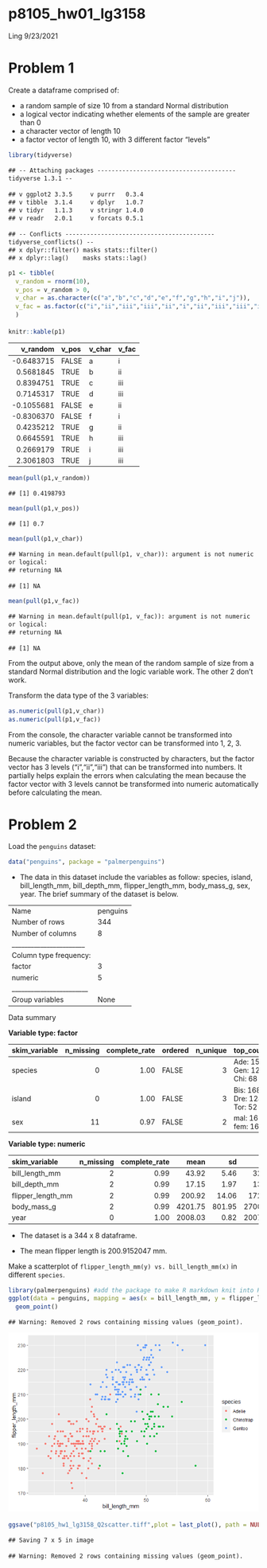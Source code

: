 p8105\_hw01\_lg3158
================
Ling
9/23/2021

# Problem 1

Create a dataframe comprised of:

-   a random sample of size 10 from a standard Normal distribution
-   a logical vector indicating whether elements of the sample are
    greater than 0
-   a character vector of length 10
-   a factor vector of length 10, with 3 different factor “levels”

``` r
library(tidyverse)
```

    ## -- Attaching packages --------------------------------------- tidyverse 1.3.1 --

    ## v ggplot2 3.3.5     v purrr   0.3.4
    ## v tibble  3.1.4     v dplyr   1.0.7
    ## v tidyr   1.1.3     v stringr 1.4.0
    ## v readr   2.0.1     v forcats 0.5.1

    ## -- Conflicts ------------------------------------------ tidyverse_conflicts() --
    ## x dplyr::filter() masks stats::filter()
    ## x dplyr::lag()    masks stats::lag()

``` r
p1 <- tibble(
  v_random = rnorm(10),
  v_pos = v_random > 0,
  v_char = as.character(c("a","b","c","d","e","f","g","h","i","j")),
  v_fac = as.factor(c("i","ii","iii","iii","ii","i","ii","iii","iii","iii"))
  )

knitr::kable(p1)
```

|  v\_random | v\_pos | v\_char | v\_fac |
|-----------:|:-------|:--------|:-------|
| -0.6483715 | FALSE  | a       | i      |
|  0.5681845 | TRUE   | b       | ii     |
|  0.8394751 | TRUE   | c       | iii    |
|  0.7145317 | TRUE   | d       | iii    |
| -0.1055681 | FALSE  | e       | ii     |
| -0.8306370 | FALSE  | f       | i      |
|  0.4235212 | TRUE   | g       | ii     |
|  0.6645591 | TRUE   | h       | iii    |
|  0.2669179 | TRUE   | i       | iii    |
|  2.3061803 | TRUE   | j       | iii    |

``` r
mean(pull(p1,v_random))
```

    ## [1] 0.4198793

``` r
mean(pull(p1,v_pos))
```

    ## [1] 0.7

``` r
mean(pull(p1,v_char))
```

    ## Warning in mean.default(pull(p1, v_char)): argument is not numeric or logical:
    ## returning NA

    ## [1] NA

``` r
mean(pull(p1,v_fac))
```

    ## Warning in mean.default(pull(p1, v_fac)): argument is not numeric or logical:
    ## returning NA

    ## [1] NA

From the output above, only the mean of the random sample of size from a
standard Normal distribution and the logic variable work. The other 2
don’t work.

Transform the data type of the 3 variables:

``` r
as.numeric(pull(p1,v_char))
as.numeric(pull(p1,v_fac))
```

From the console, the character variable cannot be transformed into
numeric variables, but the factor vector can be transformed into 1, 2,
3.

Because the character variable is constructed by characters, but the
factor vector has 3 levels (“i”,“ii”,“iii”) that can be transformed into
numbers. It partially helps explain the errors when calculating the mean
because the factor vector with 3 levels cannot be transformed into
numeric automatically before calculating the mean.

# Problem 2

Load the `penguins` dataset:

``` r
data("penguins", package = "palmerpenguins")
```

-   The data in this dataset include the variables as follow: species,
    island, bill\_length\_mm, bill\_depth\_mm, flipper\_length\_mm,
    body\_mass\_g, sex, year. The brief summary of the dataset is below.

|                                                  |          |
|:-------------------------------------------------|:---------|
| Name                                             | penguins |
| Number of rows                                   | 344      |
| Number of columns                                | 8        |
| \_\_\_\_\_\_\_\_\_\_\_\_\_\_\_\_\_\_\_\_\_\_\_   |          |
| Column type frequency:                           |          |
| factor                                           | 3        |
| numeric                                          | 5        |
| \_\_\_\_\_\_\_\_\_\_\_\_\_\_\_\_\_\_\_\_\_\_\_\_ |          |
| Group variables                                  | None     |

Data summary

**Variable type: factor**

| skim\_variable | n\_missing | complete\_rate | ordered | n\_unique | top\_counts                 |
|:---------------|-----------:|---------------:|:--------|----------:|:----------------------------|
| species        |          0 |           1.00 | FALSE   |         3 | Ade: 152, Gen: 124, Chi: 68 |
| island         |          0 |           1.00 | FALSE   |         3 | Bis: 168, Dre: 124, Tor: 52 |
| sex            |         11 |           0.97 | FALSE   |         2 | mal: 168, fem: 165          |

**Variable type: numeric**

| skim\_variable      | n\_missing | complete\_rate |    mean |     sd |     p0 |     p25 |     p50 |    p75 |   p100 | hist  |
|:--------------------|-----------:|---------------:|--------:|-------:|-------:|--------:|--------:|-------:|-------:|:------|
| bill\_length\_mm    |          2 |           0.99 |   43.92 |   5.46 |   32.1 |   39.23 |   44.45 |   48.5 |   59.6 | ▃▇▇▆▁ |
| bill\_depth\_mm     |          2 |           0.99 |   17.15 |   1.97 |   13.1 |   15.60 |   17.30 |   18.7 |   21.5 | ▅▅▇▇▂ |
| flipper\_length\_mm |          2 |           0.99 |  200.92 |  14.06 |  172.0 |  190.00 |  197.00 |  213.0 |  231.0 | ▂▇▃▅▂ |
| body\_mass\_g       |          2 |           0.99 | 4201.75 | 801.95 | 2700.0 | 3550.00 | 4050.00 | 4750.0 | 6300.0 | ▃▇▆▃▂ |
| year                |          0 |           1.00 | 2008.03 |   0.82 | 2007.0 | 2007.00 | 2008.00 | 2009.0 | 2009.0 | ▇▁▇▁▇ |

-   The dataset is a 344 x 8 dataframe.

-   The mean flipper length is 200.9152047 mm.

Make a scatterplot of `flipper_length_mm(y) vs. bill_length_mm(x)` in
different `species`.

``` r
library(palmerpenguins) #add the package to make R markdown knit into Html
ggplot(data = penguins, mapping = aes(x = bill_length_mm, y = flipper_length_mm, color = species)) +
  geom_point()
```

    ## Warning: Removed 2 rows containing missing values (geom_point).

![](p8105_hw1_lg3158_files/figure-gfm/Problem%202-scatterplot-1.png)<!-- -->

``` r
ggsave("p8105_hw1_lg3158_Q2scatter.tiff",plot = last_plot(), path = NULL)
```

    ## Saving 7 x 5 in image

    ## Warning: Removed 2 rows containing missing values (geom_point).

